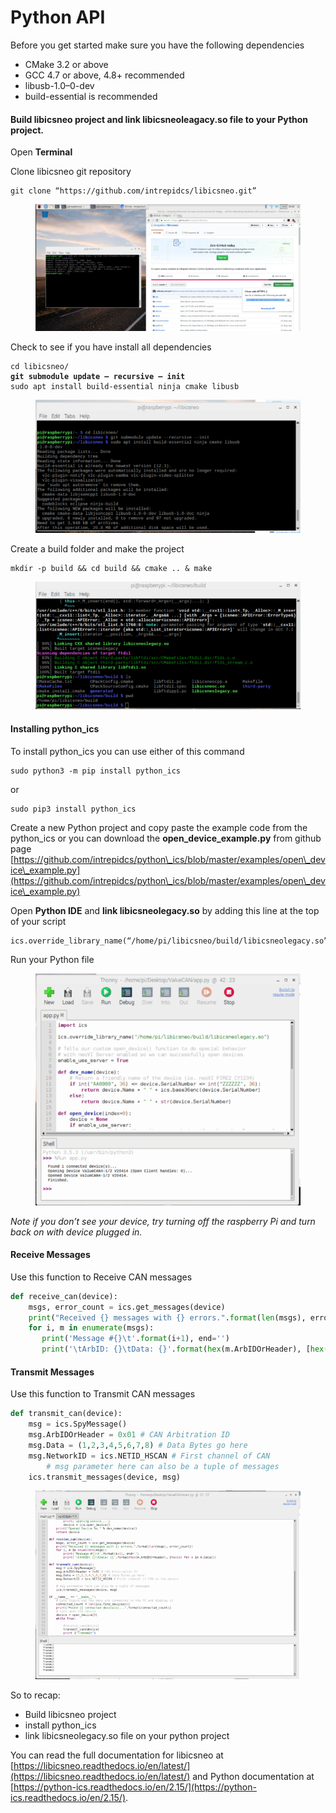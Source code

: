 # Python API

Before you get started make sure you have the following dependencies

* CMake 3.2 or above
* GCC 4.7 or above, 4.8+ recommended
* libusb-1.0–0-dev
* build-essential is recommended

#### **Build libicsneo project and link libicsneoleagacy.so file to your Python project.** <a href="#c893" id="c893"></a>

Open **Terminal**

Clone libicsneo git repository

```
git clone “https://github.com/intrepidcs/libicsneo.git”
```

<figure><img src="../.gitbook/assets/1qPutxof187aDXJ51yw5FAw (1).png" alt=""><figcaption></figcaption></figure>

Check to see if you have install all dependencies

<pre><code>cd libicsneo/
<strong>git submodule update — recursive — init
</strong>sudo apt install build-essential ninja cmake libusb</code></pre>

<figure><img src="../.gitbook/assets/1_I2zy9GTN-igUQo8x1LWcMw (1).png" alt=""><figcaption></figcaption></figure>

Create a build folder and make the project

```
mkdir -p build && cd build && cmake .. & make
```

<figure><img src="../.gitbook/assets/1_XPPVAwkOetDp6ns6EqK6rA.png" alt=""><figcaption></figcaption></figure>

#### **Installing python\_ics** <a href="#e980" id="e980"></a>

To install python\_ics you can use either of this command

```
sudo python3 -m pip install python_ics 
```

or

```
sudo pip3 install python_ics
```

Create a new Python project and copy paste the example code from the python\_ics or you can download the **open\_device\_example.py** from github page [https://github.com/intrepidcs/python\_ics/blob/master/examples/open\_device\_example.py](https://github.com/intrepidcs/python\_ics/blob/master/examples/open\_device\_example.py)

Open **Python IDE** and **link libicsneolegacy.so** by adding this line at the top of your script

```
ics.override_library_name(“/home/pi/libicsneo/build/libicsneolegacy.so”)
```

Run your Python file

<figure><img src="../.gitbook/assets/1_D1Ddv9wZELiDO1OdBGMLRQ.png" alt=""><figcaption></figcaption></figure>

_Note if you don’t see your device, try turning off the raspberry Pi and turn back on with device plugged in._

#### **Receive Messages** <a href="#a867" id="a867"></a>

Use this function to Receive CAN messages

```python
def receive_can(device):    
    msgs, error_count = ics.get_messages(device)
    print("Received {} messages with {} errors.".format(len(msgs), error_count))
    for i, m in enumerate(msgs):
       print('Message #{}\t'.format(i+1), end='')
       print('\tArbID: {}\tData: {}'.format(hex(m.ArbIDOrHeader), [hex(x) for x in m.Data]))
```

#### Transmit Messages <a href="#632c" id="632c"></a>

Use this function to Transmit CAN messages

```python
def transmit_can(device):
    msg = ics.SpyMessage()
    msg.ArbIDOrHeader = 0x01 # CAN Arbitration ID
    msg.Data = (1,2,3,4,5,6,7,8) # Data Bytes go here
    msg.NetworkID = ics.NETID_HSCAN # First channel of CAN
        # msg parameter here can also be a tuple of messages
    ics.transmit_messages(device, msg)
```

<figure><img src="../.gitbook/assets/1_5X5idBlTMs-iMF7gUzLWNg.png" alt=""><figcaption></figcaption></figure>

So to recap:

* Build libicsneo project
* install python\_ics
* link libicsneolegacy.so file on your python project

You can read the full documentation for libicsneo at [https://libicsneo.readthedocs.io/en/latest/](https://libicsneo.readthedocs.io/en/latest/) and Python documentation at [https://python-ics.readthedocs.io/en/2.15/](https://python-ics.readthedocs.io/en/2.15/).
